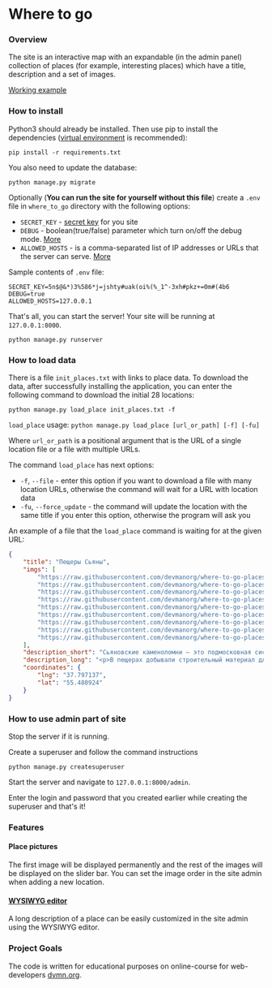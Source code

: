 # Where to go

### Overview
The site is an interactive map with an expandable (in the admin panel) collection of places (for example, interesting places)
which have a title, description and a set of images.

[Working example](http://kirilliablunovskii.pythonanywhere.com/)

### How to install
Python3 should already be installed. Then use pip to install the dependencies ([virtual environment](https://docs.python.org/3/library/venv.html) is recommended):
```
pip install -r requirements.txt
```

You also need to update the database:
```
python manage.py migrate
```

Optionally (**You can run the site for yourself without this file**) create a `.env` file in `where_to_go` directory with the following options:
- `SECRET_KEY` - [secret key](https://docs.djangoproject.com/en/4.1/ref/settings/#std-setting-SECRET_KEY) for you site
- `DEBUG` - boolean(true/false) parameter which turn on/off the debug mode. [More](https://docs.djangoproject.com/en/4.1/ref/settings/#std-setting-DEBUG)
- `ALLOWED_HOSTS` - is a comma-separated list of IP addresses or URLs that the server can serve. [More](https://docs.djangoproject.com/en/4.1/ref/settings/#allowed-hosts)

Sample contents of `.env` file:
```
SECRET_KEY=5n$@&*)3%586*j=jshty#uak(oi%(%_1^-3xh#pkz+=0m#(4b6
DEBUG=true
ALLOWED_HOSTS=127.0.0.1
```

That's all, you can start the server! Your site will be running at `127.0.0.1:8000`.
```
python manage.py runserver
```

### How to load data
There is a file `init_places.txt` with links to place data.
To download the data, after successfully installing the application, you can enter the following command to download the initial 28 locations:
```
python manage.py load_place init_places.txt -f
```

`load_place` usage:
`python manage.py load_place [url_or_path] [-f] [-fu]`

Where `url_or_path` is a positional argument that is the URL of a single location file or a file with multiple URLs.

The command `load_place` has next options:
- `-f`, `--file` - enter this option if you want to download a file with many location URLs, otherwise the command will wait for a URL with location data
- `-fu`, `--force_update` - the command will update the location with the same title if you enter this option, otherwise the program will ask you

An example of a file that the `load_place` command is waiting for at the given URL:
```json
{
    "title": "Пещеры Сьяны",
    "imgs": [
        "https://raw.githubusercontent.com/devmanorg/where-to-go-places/master/media/79b03d3bcce2f1bc02c855e5acfa686a.jpg",
        "https://raw.githubusercontent.com/devmanorg/where-to-go-places/master/media/41ffbb0a5e6dbacdcce2f2893e2d6901.jpg",
        "https://raw.githubusercontent.com/devmanorg/where-to-go-places/master/media/917e3a2aad19fe91f6603e7b473d3df3.jpg",
        "https://raw.githubusercontent.com/devmanorg/where-to-go-places/master/media/ebeab798b7664070cd4494aacc715ad6.jpg",
        "https://raw.githubusercontent.com/devmanorg/where-to-go-places/master/media/c26a133a499711b24c6042d9f23a65f8.jpg",
        "https://raw.githubusercontent.com/devmanorg/where-to-go-places/master/media/46db27e9ed578050985dc157321ceba5.jpg",
        "https://raw.githubusercontent.com/devmanorg/where-to-go-places/master/media/226bec43fa0c3af5310f89505025f87b.jpg",
        "https://raw.githubusercontent.com/devmanorg/where-to-go-places/master/media/95ccbeaec84e9e48ca00e781ec21f34e.jpg",
        "https://raw.githubusercontent.com/devmanorg/where-to-go-places/master/media/f1fca1ef4da1afd92699110dfc19e9a4.jpg"
    ],
    "description_short": "Сьяновские каменоломни — это подмосковная система искусственных пещер. Когда конкретно здесь начались разработки, неизвестно, но возникновение пещеры принято датировать XVII веком, а наиболее активная работа проводилась в Сьянах во второй половине XIX века.",
    "description_long": "<p>В пещерах добывали строительный материал для крепостей и храмов белокаменной Москвы. В советское время отсюда возили камень для укрепления взлётных полос, в войну здесь размещался госпиталь, а после — сейсмическая станция. В 1974 году входы в Сьяны засыпали (по официальной версии, там пропал ребенок). К этому времени система подземных ходов превышала 90 км.</p><p>Заново освоение пещер началось в 1988 году, когда группа московских студентов на свой страх и риск раскопала один из входов — «Кошачий лаз». К этому времени протяжённость заброшенной пещеры сократилась до 19 километров, но это всё ещё самая крупная подземная система Подмосковья. Сейчас Сьяны представляют собой исхоженные и оборудованные для различных целей гроты и лазы. Здесь есть свой православный храм с расписанными стенами, концертная площадка и что-то вроде хостела — помещения со стульями и спальными местами.</p><p>Постоянные посетители Сьян именуют себя «системщиками», по примеру некогда могучего движения советских хиппи. Вокруг пещеры сложилась своя субкультура с традициями, правилами, мифами и ритуалами. Каждое второе воскресенье сентября «системщики» празднуют открытие нового сезона. Новичков приводят на аудиенцию к хранителю пещер — Аристарху, представляющему из себя старый комбинезон с прикрёпленным к нему человеческим черепом. Хранителя принято задабривать подарками, чтобы заручиться его помощью в подземных скитаниях. В качестве посвящения «юным сьяновцам» предлагают протиснуться через самые узкие лазы (Щучка и Карман). Так что лучше не наедаться перед спуском, чтобы не оказаться в положении Винни-Пуха, который пошёл в гости, а попал в безвыходное положение.</p><p>В пещере держится постоянная температура — +10°C, поэтому, отправляясь туда, одевайтесь тепло и не парадно. Перед тем, как решите посетить Сьяны, обязательно позаботьтесь о хорошем проводнике. Благо сейчас найти его не проблема, на разных сайтах и группах ВКонтакте вариантов экскурсий множество. Важно, чтобы ваш гид не только ориентировался в подземельях, но и был хорошим рассказчиком, потому что у «системщиков» есть много интересных легенд. Самые популярные из них — о Белом спелеологе и таинственной Двуликой, которая иногда выручает из беды хороших людей, а иногда заманивает их в ловушки.</p><p>Побывать в Сьянах — интересное приключение. Здесь легко дышится, несмотря на высокую влажность, но будьте готовы к тому, что в пещерах может оказаться много людей совершенно разного контингента. Также следует соблюдать технику безопасности при посещении каменоломен: на вынимать камни из бута и свода. Обязательно возьмите с собой в поход два фонарика (основной и запасной), а также запас еды и воды на всякий случай. Перед походом сообщите своим близким, куда вы отправились. В самой пещере отметьтесь в журнале о входе и выходе.</p><p>Добраться до пещер Сьяны можно от станции метро «Домодедовская», сев на любой автобус, идущий до посёлка Ленинские горки.</p>",
    "coordinates": {
        "lng": "37.797137",
        "lat": "55.480924"
    }
}
```

### How to use admin part of site
Stop the server if it is running.

Create a superuser and follow the command instructions
```
python manage.py createsuperuser
```

Start the server and navigate to `127.0.0.1:8000/admin`.

Enter the login and password that you created earlier while creating the superuser and that's it!

### Features
#### Place pictures
The first image will be displayed permanently and the rest of the images will be displayed on the slider bar.
You can set the image order in the site admin when adding a new location.

#### [WYSIWYG editor](https://en.wikipedia.org/wiki/WYSIWYG)
A long description of a place can be easily customized in the site admin using the WYSIWYG editor.

### Project Goals

The code is written for educational purposes on online-course for web-developers [dvmn.org](https://dvmn.org/).
